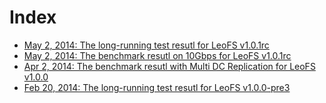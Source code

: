 Index
=====
 - [May 2, 2014: The long-running test resutl for LeoFS v1.0.1rc](https://github.com/leo-project/notes/tree/master/leofs/longrunning/leofs/20140502/README.md)
 - [May 2, 2014: The benchmark resutl on 10Gbps for LeoFS v1.0.1rc](https://github.com/leo-project/notes/tree/master/leofs/benchmark/leofs/20140502/README.md)
 - [Apr 2, 2014: The benchmark resutl with Multi DC Replication for LeoFS v1.0.0](https://github.com/leo-project/notes/tree/master/leofs/benchmark/leofs/20140402/README.md)
 - [Feb 20, 2014: The long-running test resutl for LeoFS v1.0.0-pre3](https://github.com/leo-project/notes/tree/master/leofs/longrunning/leofs/20140220/README.md)
